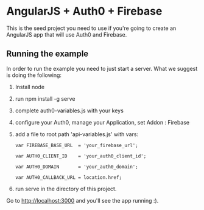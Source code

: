 # AngularJS + Auth0 +  Firebase

This is the seed project you need to use if you're going to create an AngularJS app that will use Auth0 and Firebase.

## Running the example

In order to run the example you need to just start a server. What we suggest is doing the following:

1. Install node
1. run npm install -g serve
1. complete auth0-variables.js with your keys
1. configure your Auth0, manage your Application, set Addon : Firebase 
1. add a file to root path 'api-variables.js' with vars:

	`var FIREBASE_BASE_URL  = 'your_firebase_url';`
	
	`var AUTH0_CLIENT_ID    = 'your_auth0_client_id';`
	
	`var AUTH0_DOMAIN       = 'your_auth0_domain';`
	
	`var AUTH0_CALLBACK_URL = location.href;`
1. run serve in the directory of this project.

Go to [http://localhost:3000](http://localhost:3000) and you'll see the app running :).
